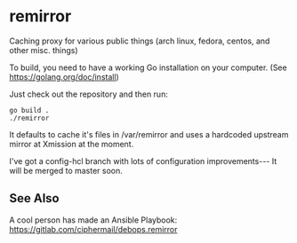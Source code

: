 # remirror
Caching proxy for various public things (arch linux, fedora, centos, and other misc. things)

To build, you need to have a working Go installation on your computer. (See https://golang.org/doc/install)

Just check out the repository and then run:

    go build .
    ./remirror

It defaults to cache it's files in /var/remirror and uses a hardcoded upstream mirror at Xmission at the moment.

I've got a config-hcl branch with lots of configuration improvements--- It will be merged to master soon.

See Also
--------
A cool person has made an Ansible Playbook: https://gitlab.com/ciphermail/debops.remirror

